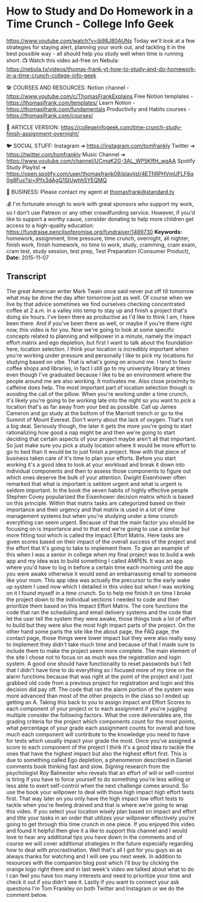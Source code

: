 # How to Study and Do Homework in a Time Crunch - College Info Geek
https://www.youtube.com/watch?v=ib98J80AUNs
Today we'll look at a few strategies for staying alert, planning your work out, and tackling it in the best possible way - all should help you study well when time is running short.
📺 Watch this video ad-free on Nebula: https://nebula.tv/videos/thomas-frank-yt-how-to-study-and-do-homework-in-a-time-crunch-college-info-geek

🛠 COURSES AND RESOURCES: 
Notion channel - https://www.youtube.com/c/ThomasFrankExplains
Free Notion templates - https://thomasjfrank.com/templates/
Learn Notion - https://thomasjfrank.com/fundamentals
Productivity and Habits courses - https://thomasjfrank.com/courses/

📃 ARTICLE VERSION:
https://collegeinfogeek.com/time-crunch-study-finish-assignment-overnight/

🐦 SOCIAL STUFF:
Instagram ➔ https://instagram.com/tomfrankly
Twitter ➔ https://twitter.com/tomfrankly
Music Channel ➔ https://www.youtube.com/channel/UCmqK2G-3AL_WP5KffH_wqAA
Spotify Study Playlist ➔ https://open.spotify.com/user/thomasfrank09/playlist/4ETfiRPHVmUFLF6q0g8Fux?si=IPfx3dAgQ1SIUwhh5YEQMQ

👐 BUSINESS:
Please contact my agent at thomasfrank@standard.tv

💰 I'm fortunate enough to work with great sponsors who support my work, so I don't use Patreon or any other crowdfunding service. However, if you'd like to support a worthy cause, consider donating to help more children get access to a high-quality education: https://fundraise.pencilsofpromise.org/fundraiser/1489730
**Keywords:** homework, assignment, time pressure, time crunch, overnight, all nighter, finish work, finish homework, no time to work, study, cramming, cram exam, cram test, study session, test prep, Test Preparation (Consumer Product), 
**Date:** 2015-11-07

## Transcript
 The great American writer Mark Twain once said never put off till tomorrow what may be done the day after tomorrow just as well. Of course when we live by that advice sometimes we find ourselves checking concentrated coffee at 2 a.m. in a valley into temp to stay up and finish a project that's doing six hours. I've been there as productive as I'd like to think I am, I have been there. And if you've been there as well, or maybe if you're there right now, this video is for you. Now we're going to look at some specific concepts related to planning and willpower in a minute, namely the impact effort matrix and ego depletion, but first I want to talk about the foundation here, location selection. I think your location is incredibly important when you're working under pressure and personally I like to pick my locations for studying based on vibe. That is what's going on around me. I tend to favor coffee shops and libraries, in fact I still go to my university library at times even though I've graduated because I like to be an environment where the people around me are also working. It motivates me. Also close proximity to caffeine does help. The most important part of location selection though is avoiding the call of the pillow. When you're working under a time crunch, it's likely you're going to be working late into the night so you want to pick a location that's as far away from your bed as possible. Call up James Cameron and go study at the bottom of the Marriott trench or go to the Summit of Mount Everest. Don't worry about the lack of oxygen. That's not a big deal. Seriously though, the later it gets the more you're going to start rationalizing how good a nap might be and then we're going to start deciding that certain aspects of your project maybe aren't all that important. So just make sure you pick a study location where it would be more effort to go to bed than it would be to just finish a project. Now with that piece of business taken care of it's time to plan your efforts. Before you start working it's a good idea to look at your workload and break it down into individual components and then to assess those components to figure out which ones deserve the bulk of your attention. Dwight Eisenhower often remarked that what is important is seldom urgent and what is urgent is seldom important. In the book the seven habits of highly effective people Stephen Covey popularized the Eisenhower decision matrix which is based on this principle. Within that matrix tasks are categorized based on their importance and their urgency and that matrix is used in a lot of time management systems but when you're studying under a time crunch everything can seem urgent. Because of that the main factor you should be focusing on is importance and to that end we're going to use a similar but more fitting tool which is called the Impact Effort Matrix. Here tasks are given scores based on their impact of the overall success of the project and the effort that it's going to take to implement them. To give an example of this when I was a senior in college when my final project was to build a web app and my idea was to build something I called AMPEN. It was an app where you'd have to log in before a certain time each morning until the app you were awake otherwise it would send an embarrassing email to someone like your mom. This app idea was actually the precursor to the early wake up system I used now which I detailed in this video but when I was working on it I found myself in a time crunch. So to help me finish it on time I broke the project down to the individual sections I needed to code and then prioritize them based on this Impact Effort Matrix. The core functions the code that ran the scheduling and email delivery systems and the code that let the user tell the system they were awake, those things took a lot of effort to build but they were also the most high impact parts of the project. On the other hand some parts the site like the about page, the FAQ page, the contact page, those things were lower impact but they were also really easy to implement they didn't take much time and because of that I made sure to include them to make the project seem more complete. The main element of the site I chose not to focus on as much was the registration and login system. A good one should have functionality to reset passwords but I felt that I didn't have time to do everything so I focused more of my time on the alarm functions because that was right at the point of the project and I just grabbed old code from a previous project for registration and login and this decision did pay off. The code that ran the alarm portion of the system was more advanced than most of the other projects in the class so I ended up getting an A. Taking this back to you to assign Impact and Effort Scores to each component of your project or to each assignment if you're juggling multiple consider the following factors. What the core deliverables are, the grading criteria for the project which components count for the most points, what percentage of your grade each assignment counts for overall and how much each component will contribute to the knowledge you need to have for tests which usually impact your grade the most. Once you've assigned a score to each component of the project I think it's a good idea to tackle the ones that have the highest impact but also the highest effort first. This is due to something called Ego depletion, a phenomenon described in Daniel comments book thinking fast and slow. Signing research from the psychologist Roy Balmester who reveals that an effort of will or self-control is tiring if you have to force yourself to do something you're less willing or less able to exert self-control when the next challenge comes around. So use the book your willpower to deal with those high impact high effort tests first. That way later on you only have the high impact low effort tests to tackle when you're feeling drained and that is where we're going to wrap this video. If you select your location wisely plan based on impact and effort and title your tasks in an order that utilizes your willpower effectively you're going to get through this time crunch in one piece. If you enjoyed this video and found it helpful then give it a like to support this channel and I would love to hear any additional tips you have down in the comments and of course we will cover additional strategies in the future especially regarding how to deal with procrastination. Well that's all I got for you guys so as always thanks for watching and I will see you next week. In addition to resources with the companion blog post which I'll buy by clicking the orange logo right there and in last week's video we talked about what to do I can feel you have too many interests and need to prioritize your time and check it out if you didn't see it. Lastly if you want to connect your ask questions I'm Tom Frankley on both Twitter and Instagram or we do the comment below.
